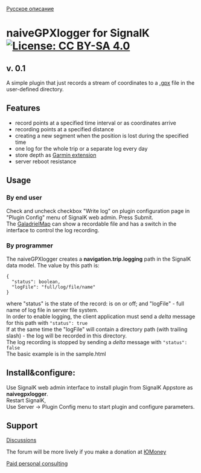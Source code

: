 [Русское описание](https://github.com/VladimirKalachikhin/naiveGPXlogger/blob/master/README.ru-RU.md)  
# naiveGPXlogger for SignalK [![License: CC BY-SA 4.0](https://img.shields.io/badge/License-CC%20BY--SA%204.0-lightgrey.svg)](https://creativecommons.org/licenses/by-sa/4.0/)

## v. 0.1
A simple plugin that just records a stream of coordinates to a [.gpx](https://www.topografix.com/gpx.asp) file in the user-defined directory.

## Features
* record points at a specified time interval or as coordinates arrive
* recording points at a specified distance
* creating a new segment when the position is lost during the specified time
* one log for the whole trip or a separate log every day
* store depth as [Garmin extension](https://www8.garmin.com/xmlschemas/GpxExtensions/v3/GpxExtensionsv3.xsd)
* server reboot resistance

## Usage
### By end user
Check and uncheck checkbox "Write log" on plugin configuration page in "Plugin Config" menu of SignalK web admin. Press Submit.  
The [GaladrielMap](https://www.npmjs.com/package/galadrielmap_sk) can show a recordable file and has a switch in the interface to control the log recording.

### By programmer
The naiveGPXlogger creates a **navigation.trip.logging** path in the SignalK data model. The value by this path is:  

```
{
  "status": boolean,   
  "logFile": "full/log/file/name"
}
```

where "status" is the state of the record: is on or off; and "logFile" - full name of log file in server file system.  
In order to enable logging, the client application must send a _delta_ message for this path with `"status": true`  
If at the same time the "logFile" will contain a directory path (with trailing slash) - the log will be recorded in this directory.  
The log recording is stopped by sending a _delta_ message with `"status": false`  
The basic example is in the sample.html

## Install&configure:
Use SignalK web admin interface to install plugin from SignalK Appstore as **naivegpxlogger**.  
Restart SignalK,  
Use Server -> Plugin Config menu to start plugin and configure parameters. 

## Support

[Discussions](https://github.com/VladimirKalachikhin/Galadriel-map/discussions)

The forum will be more lively if you make a donation at [ЮMoney](https://sobe.ru/na/galadrielmap)

[Paid personal consulting](https://kwork.ru/it-support/20093939/galadrielmap-installation-configuration-and-usage-consulting)  
